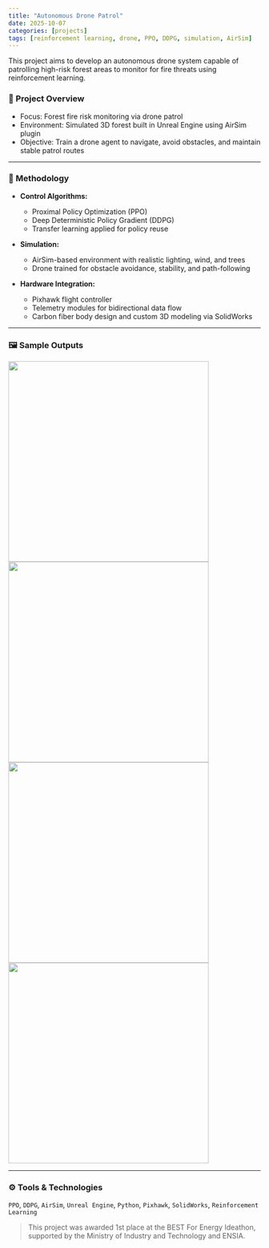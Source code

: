 ```yaml
---
title: "Autonomous Drone Patrol"
date: 2025-10-07
categories: [projects]
tags: [reinforcement learning, drone, PPO, DDPG, simulation, AirSim]
---
```


This project aims to develop an autonomous drone system capable of patrolling high-risk forest areas to monitor for fire threats using reinforcement learning.

### 🌲 Project Overview

- Focus: Forest fire risk monitoring via drone patrol  
- Environment: Simulated 3D forest built in Unreal Engine using AirSim plugin  
- Objective: Train a drone agent to navigate, avoid obstacles, and maintain stable patrol routes

---

### 🤖 Methodology

- **Control Algorithms:**  
  - Proximal Policy Optimization (PPO)  
  - Deep Deterministic Policy Gradient (DDPG)  
  - Transfer learning applied for policy reuse

- **Simulation:**  
  - AirSim-based environment with realistic lighting, wind, and trees  
  - Drone trained for obstacle avoidance, stability, and path-following

- **Hardware Integration:**  
  - Pixhawk flight controller  
  - Telemetry modules for bidirectional data flow  
  - Carbon fiber body design and custom 3D modeling via SolidWorks

---

### 🖼️ Sample Outputs

<img src="https://hat13k.github.io/haticekaratas.github.io/assets/img/outdoor.png" width="400"/>
<img src="https://hat13k.github.io/haticekaratas.github.io/assets/img/map.png" width="400"/>
<img src="https://hat13k.github.io/haticekaratas.github.io/assets/img/drone.png" width="400"/>
<img src="https://hat13k.github.io/haticekaratas.github.io/assets/img/results_rl.png" width="400"/>

---

### ⚙️ Tools & Technologies

`PPO`, `DDPG`, `AirSim`, `Unreal Engine`, `Python`, `Pixhawk`, `SolidWorks`, `Reinforcement Learning`

> This project was awarded 1st place at the BEST For Energy Ideathon, supported by the Ministry of Industry and Technology and ENSIA.
